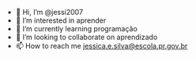 - 👋 Hi, I’m @jessi2007
- 👀 I’m interested in aprender
- 🌱 I’m currently learning programação 
- 💞️ I’m looking to collaborate on aprendizado 
- 📫 How to reach me jessica.e.silva@escola.pr.gov.br

<!---
jessi2007/jessi2007 is a ✨ special ✨ repository because its `README.md` (this file) appears on your GitHub profile.
You can click the Preview link to take a look at your changes.
--->
